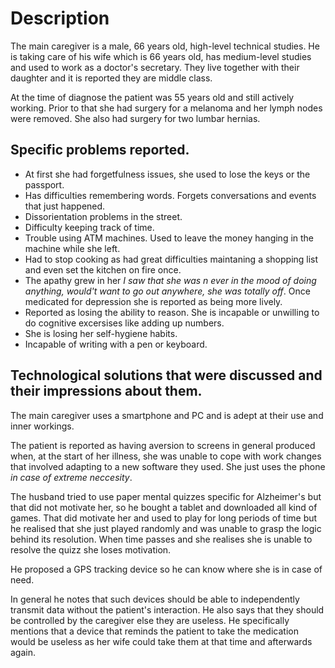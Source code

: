 # Description
The main caregiver is a male, 66 years old, high-level technical studies. He is taking care of his wife which is 66 years old, has medium-level studies and used to work as a doctor's secretary. They live together with their daughter and it is reported they are middle class.

At the time of diagnose the patient was 55 years old and still actively working. Prior to that she had surgery for a melanoma and her lymph nodes were removed. She also had surgery for two lumbar hernias.

## Specific problems reported.
* At first she had forgetfulness issues, she used to lose the keys or the passport.
* Has difficulties remembering words. Forgets conversations and events that just happened.
* Dissorientation problems in the street.
* Difficulty keeping track of time.
* Trouble using ATM machines. Used to leave the money hanging in the machine while she left.
* Had to stop cooking as had great difficulties maintaning a shopping list and even set the kitchen on fire once.
* The apathy grew in her *I saw that she was n ever in the mood of doing anything, would't want to go out anywhere, she was totally off*. Once medicated for depression she is reported as being more lively.
* Reported as losing the ability to reason. She is incapable or unwilling to do cognitive excersises like adding up numbers.
* She is losing her self-hygiene habits.
* Incapable of writing with a pen or keyboard.

## Technological solutions that were discussed and their impressions about them.
The main caregiver uses a smartphone and PC and is adept at their use and inner workings.

The patient is reported as having aversion to screens in general produced when, at the start of her illness, she was unable to cope with work changes that involved adapting to a new software they used. She just uses the phone *in case of extreme neccesity*.

The husband tried to use paper mental quizzes specific for Alzheimer's but that did not motivate her, so he bought a tablet and downloaded all kind of games. That did motivate her and used to play for long periods of time but he realised that she just played randomly and was unable to grasp the logic behind its resolution. When time passes and she realises she is unable to resolve the quizz she loses motivation.

He proposed a GPS tracking device so he can know where she is in case of need.

In general he notes that such devices should be able to independently transmit data without the patient's interaction. 
He also says that they should be controlled by the caregiver else they are useless. He specifically mentions that a device that reminds the patient to take the medication would be useless as her wife could take them at that time and afterwards again.